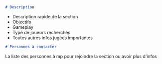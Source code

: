 ```md
# Description
```
- Description rapide de la section
- Objectifs
- Gameplay
- Type de joueurs recherchés
- Toutes autres infos jugées importantes

```md
# Personnes à contacter
```
La liste des personnes à mp pour rejoindre la section ou avoir plus d'infos